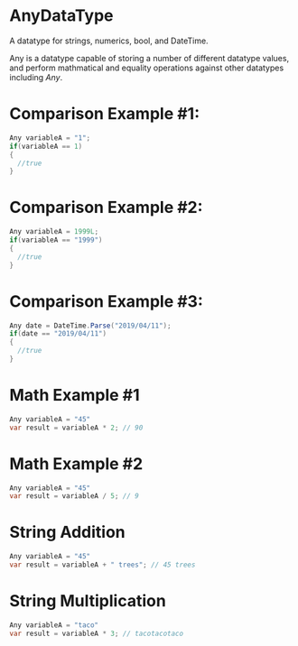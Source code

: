 # AnyDataType
A datatype for strings, numerics, bool, and DateTime.

Any is a datatype capable of storing a number of different datatype values, and perform mathmatical and equality operations against other datatypes including *Any*.

# Comparison Example #1:
```C#
Any variableA = "1";
if(variableA == 1)
{
  //true
}
```

# Comparison Example #2:
```C#
Any variableA = 1999L;
if(variableA == "1999")
{
  //true
}
```

# Comparison Example #3:
```C#
Any date = DateTime.Parse("2019/04/11");
if(date == "2019/04/11")
{
  //true
}
```

# Math Example #1
```C#
Any variableA = "45"
var result = variableA * 2; // 90
```

# Math Example #2
```C#
Any variableA = "45"
var result = variableA / 5; // 9
```

# String Addition 
```C#
Any variableA = "45"
var result = variableA + " trees"; // 45 trees
```

# String Multiplication
```C#
Any variableA = "taco"
var result = variableA * 3; // tacotacotaco
```
